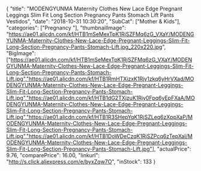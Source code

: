 {
	"title": "MODENGYUNMA Maternity Clothes New Lace Edge Pregnant Leggings Slim Fit Long Section Pregnancy Pants Stomach Lift Pants Vestidos",
	"date": "2018-10-31 10:30:20",
	"SubCat": ["Mother & Kids"],
	"categories": ["Pregnancy "],
	"thumbnailImage": "https://ae01.alicdn.com/kf/HTB1mSeMexTpK1RjSZFMq6zG_VXaY/MODENGYUNMA-Maternity-Clothes-New-Lace-Edge-Pregnant-Leggings-Slim-Fit-Long-Section-Pregnancy-Pants-Stomach-Lift.jpg_220x220.jpg",
	"BigImage": ["https://ae01.alicdn.com/kf/HTB1mSeMexTpK1RjSZFMq6zG_VXaY/MODENGYUNMA-Maternity-Clothes-New-Lace-Edge-Pregnant-Leggings-Slim-Fit-Long-Section-Pregnancy-Pants-Stomach-Lift.jpg","https://ae01.alicdn.com/kf/HTB1RmHTXizxK1Rjy1zkq6yHrVXad/MODENGYUNMA-Maternity-Clothes-New-Lace-Edge-Pregnant-Leggings-Slim-Fit-Long-Section-Pregnancy-Pants-Stomach-Lift.jpg","https://ae01.alicdn.com/kf/HTB1dG2TXjzuK1Rjy0Fpq6yEpFXaA/MODENGYUNMA-Maternity-Clothes-New-Lace-Edge-Pregnant-Leggings-Slim-Fit-Long-Section-Pregnancy-Pants-Stomach-Lift.jpg","https://ae01.alicdn.com/kf/HTB1R3SHepYqK1RjSZLeq6zXppXaP/MODENGYUNMA-Maternity-Clothes-New-Lace-Edge-Pregnant-Leggings-Slim-Fit-Long-Section-Pregnancy-Pants-Stomach-Lift.jpg","https://ae01.alicdn.com/kf/HTB1DoWDeCzqK1RjSZPcq6zTepXaI/MODENGYUNMA-Maternity-Clothes-New-Lace-Edge-Pregnant-Leggings-Slim-Fit-Long-Section-Pregnancy-Pants-Stomach-Lift.jpg"],
	"actualPrice": 9.76,
	"comparePrice": 16.00,
	"linkurl": "http://s.click.aliexpress.com/e/byxZqw7O",
	"inStock": 133
}
